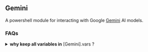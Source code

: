 ## Gemini

A powershell module for interacting with Google
[Gemini](https://ai.google.dev/gemini-api/docs) AI models.

### FAQs

<details>
    <summary><b>why keep all variables in</b> [Gemini].vars ?</summary>
    ⤷
      <b>Its easier to manage them that way.</b> If I wanted to make them global variables, it would be a pain to know all their names, but in this way if I want
them to be globlal I can just make <b>$one_unique_global_variable = [Gemini].vars</b> </br>
I don't have to remember all the names. I just have to know where to look. ie:

```PowerShell
[Gemini].vars
```

</details>

